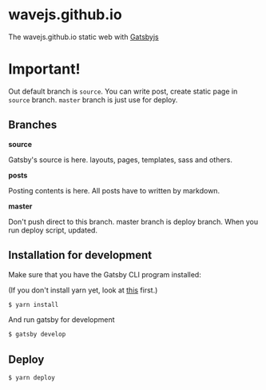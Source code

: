 # wavejs.github.io

The wavejs.github.io static web with [Gatsbyjs](https://www.gatsbyjs.org)

# Important!

Out default branch is `source`. You can write post, create static page in `source` branch. `master` branch is just use for deploy.

## Branches

**source**

Gatsby's source is here. layouts, pages, templates, sass and others.

**posts**

Posting contents is here. All posts have to written by markdown.

**master**

Don't push direct to this branch. master branch is deploy branch. When you run deploy script, updated.

## Installation for development

Make sure that you have the Gatsby CLI program installed:

(If you don't install yarn yet, look at [this](https://yarnpkg.com/en/docs/install#mac-stable) first.)

```sh
$ yarn install
```

And run gatsby for development

```sh
$ gatsby develop
```

## Deploy

```sh
$ yarn deploy
```